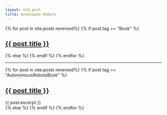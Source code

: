```yaml
---
layout: old_post
title: Autonoums Robots
---
```


<div class="posts">
  {% for post in site.posts reversed%}
    {% if post.tag == "Book" %}
    <article class="post">
    <h1><a href="{{ site.baseurl }}{{ post.url }}">{{ post.title }}</a></h1>
    </article>
    {% else %}
    {% endif %}
  {% endfor %}
</div>

---
<div class="posts">
  {% for post in site.posts reversed%}
    {% if post.tag == "AutonomousRobotsBook" %}
    <article class="post">
    <h1><a href="{{ site.baseurl }}{{ post.url }}">{{ post.title }}</a></h1>
    <div class="entry">
      {{ post.excerpt }}
    </div>
    </article>
    {% else %}
    {% endif %}
  {% endfor %}
</div>
